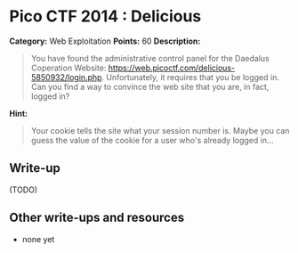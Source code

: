 # Pico CTF 2014 : Delicious

**Category:** Web Exploitation
**Points:** 60
**Description:**

>You have found the administrative control panel for the Daedalus Coperation Website: https://web.picoctf.com/delicious-5850932/login.php. Unfortunately, it requires that you be logged in. Can you find a way to convince the web site that you are, in fact, logged in?

**Hint:**
>Your cookie tells the site what your session number is. Maybe you can guess the value of the cookie for a user who's already logged in...

## Write-up

(TODO)

## Other write-ups and resources

* none yet

